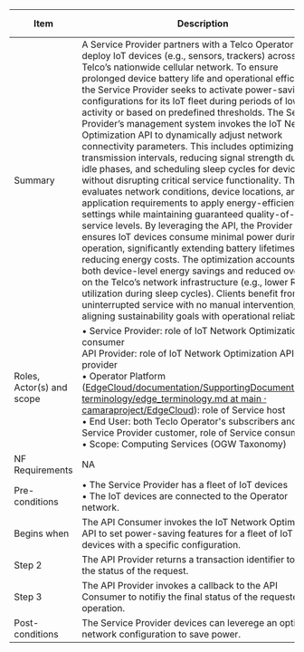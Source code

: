 
| Item | Description | Support Qualifier |
|----|----|----|
|Summary|A Service Provider partners with a Telco Operator to deploy IoT devices (e.g., sensors, trackers) across the Telco’s nationwide cellular network. To ensure prolonged device battery life and operational efficiency, the Service Provider seeks to activate power-saving configurations for its IoT fleet during periods of low activity or based on predefined thresholds. The Service Provider’s management system invokes the IoT Network Optimization API to dynamically adjust network connectivity parameters. This includes optimizing data transmission intervals, reducing signal strength during idle phases, and scheduling sleep cycles for devices without disrupting critical service functionality. The API evaluates network conditions, device locations, and application requirements to apply energy-efficient settings while maintaining guaranteed quality-of-service levels. By leveraging the API, the Provider ensures IoT devices consume minimal power during operation, significantly extending battery lifetimes and reducing energy costs. The optimization accounts for both device-level energy savings and reduced overhead on the Telco’s network infrastructure (e.g., lower RAN utilization during sleep cycles). Clients benefit from uninterrupted service with no manual intervention, aligning sustainability goals with operational reliability.| M |
|Roles, Actor(s) and scope|• Service Provider: role of IoT Network Optimization API consumer<br>API Provider: role of IoT Network Optimization API provider<br>• Operator Platform ([EdgeCloud/documentation/SupportingDocuments/Edge terminology/edge_terminology.md at main · camaraproject/EdgeCloud](https://github.com/camaraproject/EdgeCloud/blob/main/documentation/SupportingDocuments/Edge%20terminology/edge_terminology.md)): role of Service host<br>• End User: both Teclo Operator's subscribers and Service Provider customer, role of Service consumer<br>• Scope: Computing Services (OGW Taxonomy)| M |
|NF Requirements|NA| O |
|Pre-conditions|• The Service Provider has a fleet of IoT devices <br>• The IoT devices are connected to the Operator network.| M |
|Begins when|The API Consumer invokes the IoT Network Optimization API to set power-saving features for a fleet of IoT devices with a specific configuration.| M |
|Step 2|The API Provider returns a transaction identifier to check the status of the request. | M|
|Step 3|The API Provider invokes a callback to the API Consumer to notifiy the final status of the requested operation. | M |
|Post-conditions|The Service Provider devices can leverege an optimized network configuration to save power. | M |
